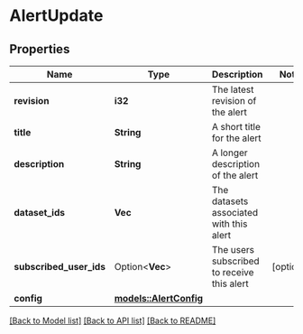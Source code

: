 # AlertUpdate

## Properties

Name | Type | Description | Notes
------------ | ------------- | ------------- | -------------
**revision** | **i32** | The latest revision of the alert | 
**title** | **String** | A short title for the alert | 
**description** | **String** | A longer description of the alert | 
**dataset_ids** | **Vec<String>** | The datasets associated with this alert | 
**subscribed_user_ids** | Option<**Vec<String>**> | The users subscribed to receive this alert | [optional]
**config** | [**models::AlertConfig**](AlertConfig.md) |  | 

[[Back to Model list]](../README.md#documentation-for-models) [[Back to API list]](../README.md#documentation-for-api-endpoints) [[Back to README]](../README.md)


